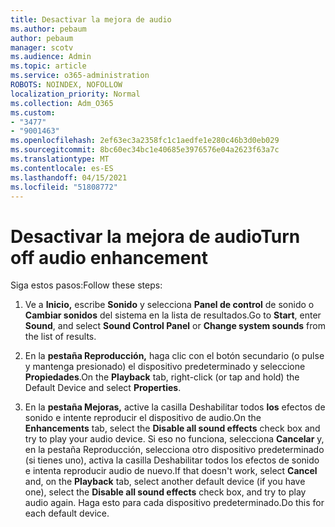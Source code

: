 ```yaml
---
title: Desactivar la mejora de audio
ms.author: pebaum
author: pebaum
manager: scotv
ms.audience: Admin
ms.topic: article
ms.service: o365-administration
ROBOTS: NOINDEX, NOFOLLOW
localization_priority: Normal
ms.collection: Adm_O365
ms.custom:
- "3477"
- "9001463"
ms.openlocfilehash: 2ef63ec3a2358fc1c1aedfe1e280c46b3d0eb029
ms.sourcegitcommit: 8bc60ec34bc1e40685e3976576e04a2623f63a7c
ms.translationtype: MT
ms.contentlocale: es-ES
ms.lasthandoff: 04/15/2021
ms.locfileid: "51808772"
---
```

# <a name="turn-off-audio-enhancement"></a><span data-ttu-id="e9c9a-102">Desactivar la mejora de audio</span><span class="sxs-lookup"><span data-stu-id="e9c9a-102">Turn off audio enhancement</span></span>

<span data-ttu-id="e9c9a-103">Siga estos pasos:</span><span class="sxs-lookup"><span data-stu-id="e9c9a-103">Follow these steps:</span></span>

1. <span data-ttu-id="e9c9a-104">Ve a **Inicio,** escribe **Sonido** y selecciona **Panel de control** de sonido o **Cambiar sonidos** del sistema en la lista de resultados.</span><span class="sxs-lookup"><span data-stu-id="e9c9a-104">Go to **Start**, enter **Sound**, and select **Sound Control Panel** or **Change system sounds** from the list of results.</span></span>

2. <span data-ttu-id="e9c9a-105">En la **pestaña Reproducción,** haga clic con el botón secundario (o pulse y mantenga presionado) el dispositivo predeterminado y seleccione **Propiedades**.</span><span class="sxs-lookup"><span data-stu-id="e9c9a-105">On the **Playback** tab, right-click (or tap and hold) the Default Device and select **Properties**.</span></span>

3. <span data-ttu-id="e9c9a-106">En la **pestaña Mejoras,** active la casilla Deshabilitar todos **los** efectos de sonido e intente reproducir el dispositivo de audio.</span><span class="sxs-lookup"><span data-stu-id="e9c9a-106">On the **Enhancements** tab, select the **Disable all sound effects** check box and try to play your audio device.</span></span> <span data-ttu-id="e9c9a-107">Si eso no funciona, selecciona **Cancelar**  y, en la pestaña Reproducción, selecciona otro  dispositivo predeterminado (si tienes uno), activa la casilla Deshabilitar todos los efectos de sonido e intenta reproducir audio de nuevo.</span><span class="sxs-lookup"><span data-stu-id="e9c9a-107">If that doesn't work, select **Cancel** and, on the **Playback** tab, select another default device (if you have one), select the **Disable all sound effects** check box, and try to play audio again.</span></span> <span data-ttu-id="e9c9a-108">Haga esto para cada dispositivo predeterminado.</span><span class="sxs-lookup"><span data-stu-id="e9c9a-108">Do this for each default device.</span></span>
